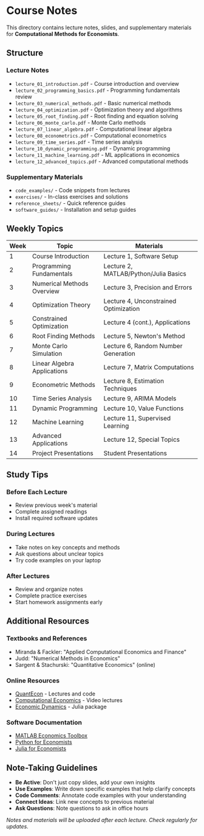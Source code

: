 # Course Notes

This directory contains lecture notes, slides, and supplementary materials for **Computational Methods for Economists**.

## Structure

### Lecture Notes
- `lecture_01_introduction.pdf` - Course introduction and overview
- `lecture_02_programming_basics.pdf` - Programming fundamentals review
- `lecture_03_numerical_methods.pdf` - Basic numerical methods
- `lecture_04_optimization.pdf` - Optimization theory and algorithms
- `lecture_05_root_finding.pdf` - Root finding and equation solving
- `lecture_06_monte_carlo.pdf` - Monte Carlo methods
- `lecture_07_linear_algebra.pdf` - Computational linear algebra
- `lecture_08_econometrics.pdf` - Computational econometrics
- `lecture_09_time_series.pdf` - Time series analysis
- `lecture_10_dynamic_programming.pdf` - Dynamic programming
- `lecture_11_machine_learning.pdf` - ML applications in economics
- `lecture_12_advanced_topics.pdf` - Advanced computational methods

### Supplementary Materials
- `code_examples/` - Code snippets from lectures
- `exercises/` - In-class exercises and solutions
- `reference_sheets/` - Quick reference guides
- `software_guides/` - Installation and setup guides

## Weekly Topics

| Week | Topic | Materials |
|------|-------|-----------|
| 1 | Course Introduction | Lecture 1, Software Setup |
| 2 | Programming Fundamentals | Lecture 2, MATLAB/Python/Julia Basics |
| 3 | Numerical Methods Overview | Lecture 3, Precision and Errors |
| 4 | Optimization Theory | Lecture 4, Unconstrained Optimization |
| 5 | Constrained Optimization | Lecture 4 (cont.), Applications |
| 6 | Root Finding Methods | Lecture 5, Newton's Method |
| 7 | Monte Carlo Simulation | Lecture 6, Random Number Generation |
| 8 | Linear Algebra Applications | Lecture 7, Matrix Computations |
| 9 | Econometric Methods | Lecture 8, Estimation Techniques |
| 10 | Time Series Analysis | Lecture 9, ARIMA Models |
| 11 | Dynamic Programming | Lecture 10, Value Functions |
| 12 | Machine Learning | Lecture 11, Supervised Learning |
| 13 | Advanced Applications | Lecture 12, Special Topics |
| 14 | Project Presentations | Student Presentations |

## Study Tips

### Before Each Lecture
- Review previous week's material
- Complete assigned readings
- Install required software updates

### During Lectures
- Take notes on key concepts and methods
- Ask questions about unclear topics
- Try code examples on your laptop

### After Lectures
- Review and organize notes
- Complete practice exercises
- Start homework assignments early

## Additional Resources

### Textbooks and References
- Miranda & Fackler: "Applied Computational Economics and Finance"
- Judd: "Numerical Methods in Economics"
- Sargent & Stachurski: "Quantitative Economics" (online)

### Online Resources
- [QuantEcon](https://quantecon.org/) - Lectures and code
- [Computational Economics](https://www.youtube.com/playlist?list=...) - Video lectures
- [Economic Dynamics](https://github.com/QuantEcon/QuantEcon.jl) - Julia package

### Software Documentation
- [MATLAB Economics Toolbox](https://www.mathworks.com/products/econometrics.html)
- [Python for Economists](https://python-programming.quantecon.org/)
- [Julia for Economists](https://julia.quantecon.org/)

## Note-Taking Guidelines

- **Be Active**: Don't just copy slides, add your own insights
- **Use Examples**: Write down specific examples that help clarify concepts
- **Code Comments**: Annotate code examples with your understanding
- **Connect Ideas**: Link new concepts to previous material
- **Ask Questions**: Note questions to ask in office hours

*Notes and materials will be uploaded after each lecture. Check regularly for updates.*